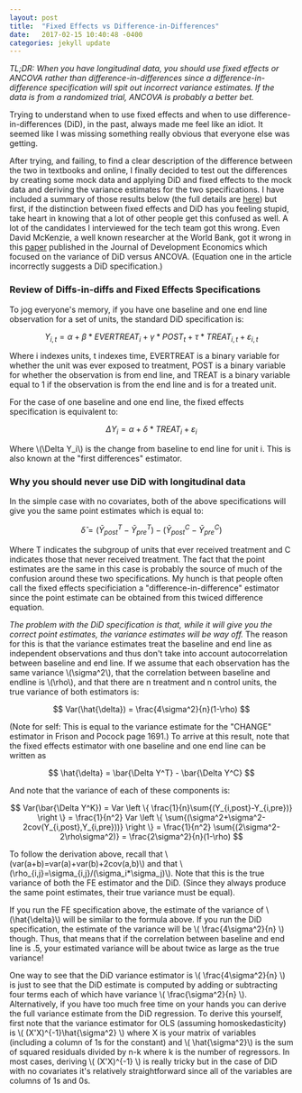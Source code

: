 ```yaml
---
layout: post
title:  "Fixed Effects vs Difference-in-Differences"
date:   2017-02-15 10:40:48 -0400
categories: jekyll update
---
```


*TL;DR: When you have longitudinal data, you should use fixed effects or ANCOVA rather than difference-in-differences since a difference-in-difference specification will spit out incorrect variance estimates. If the data is from a randomized trial, ANCOVA is probably a better bet.*

Trying to understand when to use fixed effects and when to use difference-in-differences (DiD), in the past, always made me feel like an idiot.  It seemed like I was missing something really obvious that everyone else was getting.    

After trying, and failing, to find a clear description of the difference between the two in textbooks and online, I finally decided to test out the differences by creating some mock data and applying DiD and fixed effects to the mock data and deriving the variance estimates for the two specifications.  I have included a summary of those results below (the full details are [here](https://github.com/dougj892/Jupyter-notebooks/blob/master/Fixed%20Effects%20vs%20Diffs%20in%20Diffs.ipynb)) but first, if the distinction between fixed effects and DiD has you feeling stupid, take heart in knowing that a lot of other people get this confused as well.  A lot of the candidates I interviewed for the tech team got this wrong. Even David McKenzie, a well known researcher at the World Bank, got it wrong in this [paper](http://www.sciencedirect.com/science/article/pii/S030438781200003X) published in the Journal of Development Economics which focused on the variance of DiD versus ANCOVA. (Equation one in the article incorrectly suggests a DiD specification.)


### Review of Diffs-in-diffs and Fixed Effects Specifications
To jog everyone's memory, if you have one baseline and one end line observation for a set of units, the standard DiD specification is:

$$ Y_{i,t}=\alpha+\beta*EVERTREAT_i + \gamma*POST_t + \tau*TREAT_{i,t} + \varepsilon_{i,t} $$


Where i indexes units, t indexes time, EVERTREAT is a binary variable for whether the unit was ever exposed to treatment, POST is a binary variable for whether the observation is from end line, and TREAT is a binary variable equal to 1 if the observation is from the end line and is for a treated unit.  

For the case of one baseline and one end line, the fixed effects specification is equivalent to:

$$ \Delta Y_i=\alpha+ \delta*TREAT_{i} + \varepsilon_{i} $$

Where \\(\Delta Y_i\\) is the change from baseline to end line for unit i.  This is also known at the "first differences" estimator.  

### Why you should never use DiD with longitudinal data
In the simple case with no covariates, both of the above specifications will give you the same point estimates which is equal to:

$$ \hat{\delta} = (\bar{Y}^T_{post}-\bar{Y}^T_{pre})-(\bar{Y}^C_{post}-\bar{Y}^C_{pre}) $$

Where T indicates the subgroup of units that ever received treatment and C indicates those that never received treatment. The fact that the point estimates are the same in this case is probably the source of much of the confusion around these two specifications. My hunch is that people often call the fixed effects specificiation a "difference-in-difference" estimator since the point estimate can be obtained from this twiced difference equation.  

*The problem with the DiD specification is that, while it will give you the correct point estimates, the variance estimates will be way off.*  The reason for this is that the variance estimates treat the baseline and end line as independent observations and thus don't take into account autocorrelation between baseline and end line.  If we assume that each observation has the same variance \\(\sigma^2\\), that the correlation between baseline and endline is \\(\rho\\), and that there are n treatment and n control units, the true variance of both estimators is:

$$ Var(\hat{\delta}) = \frac{4\sigma^2}{n}(1-\rho) $$

(Note for self: This is equal to the variance estimate for the "CHANGE" estimator in Frison and Pocock page 1691.) To arrive at this result, note that the fixed effects estimator with one baseline and one end line can be written as 

$$ \hat{\delta} = \bar{\Delta Y^T} - \bar{\Delta Y^C} $$

And note that the variance of each of these components is:

$$ Var(\bar{\Delta Y^K}) = Var \left \{ \frac{1}{n}\sum{(Y_{i,post}-Y_{i,pre})} \right \} = \frac{1}{n^2} Var \left \{ \sum{(\sigma^2+\sigma^2-2cov(Y_{i,post},Y_{i,pre}))} \right \} = \frac{1}{n^2} \sum{(2\sigma^2-2\rho\sigma^2)} = \frac{2\sigma^2}{n}(1-\rho) $$

To follow the derivation above, recall that \\(var(a+b)=var(a)+var(b)+2cov(a,b)\\) and that \\(\rho_{i,j}=\sigma_{i,j}/(\sigma_i*\sigma_j)\\). Note that this is the true variance of both the FE estimator and the DiD.  (Since they always produce the same point estimates, their true variance must be equal). 

If you run the FE specification above, the estimate of the variance of \\(\hat{\delta}\\) will be similar to the formula above.  If you run the DiD specification, the estimate of the variance will be \\( \frac{4\sigma^2}{n} \\) though.  Thus, that means that if the correlation between baseline and end line is .5, your estimated variance will be about twice as large as the true variance!  

One way to see that the DiD variance estimator is \\( \frac{4\sigma^2}{n} \\) is just to see that the DiD estimate is computed by adding or subtracting four terms each of which have variance \\( \frac{\sigma^2}{n} \\).  Alternatively, if you have too much free time on your hands you can derive the full variance estimate from the DiD regression. To derive this yourself, first note that the variance estimator for OLS (assuming homoskedasticity) is \\( (X'X)^{-1}\hat{\sigma^2} \\) where X is your matrix of variables (including a column of 1s for the constant) and \\( \hat{\sigma^2}\\) is the sum of squared residuals divided by n-k where k is the number of regressors. In most cases, deriving \\( (X'X)^{-1} \\) is really tricky but in the case of DiD with no covariates it's relatively straightforward since all of the variables are columns of 1s and 0s.  



